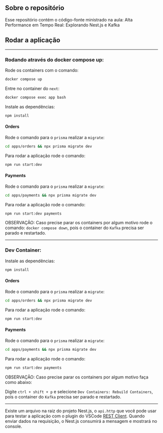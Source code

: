 ## Sobre o repositório

Esse repositório contém o código-fonte ministrado na aula: Alta Performance em Tempo Real: Explorando Nest.js e Kafka

## Rodar a aplicação

---

### Rodando através do docker compose up:
Rode os containers com o comando:

```bash
docker compose up
```

Entre no container do `next`:

```bash
docker compose exec app bash
```

Instale as dependências:

```bash
npm install
```

#### Orders

Rode o comando para o `prisma` realizar a `migrate`:

```bash
cd apps/orders && npx prisma migrate dev
```

Para rodar a aplicação rode o comando:

```bash
npm run start:dev
```

#### Payments

Rode o comando para o `prisma` realizar a `migrate`:

```bash
cd apps/payments && npx prisma migrate dev
```

Para rodar a aplicação rode o comando:

```bash
npm run start:dev payments
```

OBSERVAÇÃO: Caso precise parar os containers por algum motivo rode o comando: `docker compose down`, pois o container do `Kafka` precisa ser parado e restartado.

---

### Dev Container:

Instale as dependências:

```bash
npm install
```

#### Orders

Rode o comando para o `prisma` realizar a `migrate`:

```bash
cd apps/orders && npx prisma migrate dev
```

Para rodar a aplicação rode o comando:

```bash
npm run start:dev
```

#### Payments

Rode o comando para o `prisma` realizar a `migrate`:

```bash
cd apps/payments && npx prisma migrate dev
```

Para rodar a aplicação rode o comando:

```bash
npm run start:dev payments
```

OBSERVAÇÃO: Caso precise parar os containers por algum motivo faça como abaixo:

Digite `ctrl + shift + p` e selecione `Dev Containers: Rebuild Containers`, pois o container do `Kafka` precisa ser parado e restartado.

---

Existe um arquivo na raiz do projeto Nest.js, o `api.http` que você pode usar para testar a aplicação com o plugin do VSCode [REST Client](https://marketplace.visualstudio.com/items?itemName=humao.rest-client). Quando enviar dados na requisição, o Nest.js consumirá a mensagem e mostrará no console.
